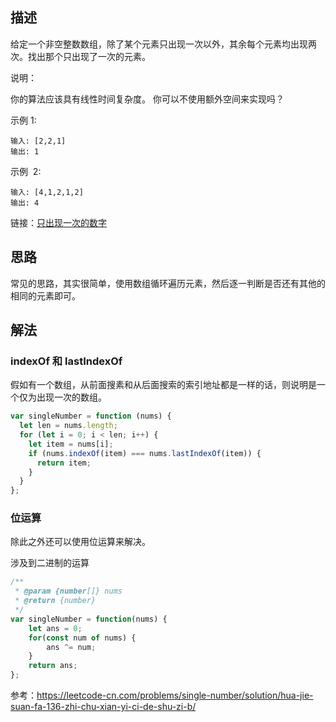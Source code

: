 ## 描述

给定一个非空整数数组，除了某个元素只出现一次以外，其余每个元素均出现两次。找出那个只出现了一次的元素。

说明：

你的算法应该具有线性时间复杂度。 你可以不使用额外空间来实现吗？

示例 1:

```
输入: [2,2,1]
输出: 1
```

示例  2:

```
输入: [4,1,2,1,2]
输出: 4
```

链接：[只出现一次的数字](https://leetcode-cn.com/problems/single-number)

## 思路

常见的思路，其实很简单，使用数组循环遍历元素，然后逐一判断是否还有其他的相同的元素即可。

## 解法

### indexOf 和 lastIndexOf

假如有一个数组，从前面搜素和从后面搜索的索引地址都是一样的话，则说明是一个仅为出现一次的数组。

```js
var singleNumber = function (nums) {
  let len = nums.length;
  for (let i = 0; i < len; i++) {
    let item = nums[i];
    if (nums.indexOf(item) === nums.lastIndexOf(item)) {
      return item;
    }
  }
};
```

### 位运算

除此之外还可以使用位运算来解决。

涉及到二进制的运算

```js
/**
 * @param {number[]} nums
 * @return {number}
 */
var singleNumber = function(nums) {
    let ans = 0;
    for(const num of nums) {
        ans ^= num;
    }
    return ans;
};
```

参考：https://leetcode-cn.com/problems/single-number/solution/hua-jie-suan-fa-136-zhi-chu-xian-yi-ci-de-shu-zi-b/
